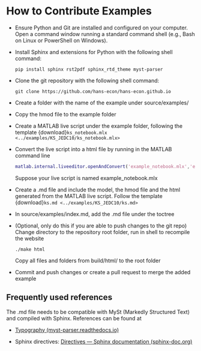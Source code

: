 # How to Contribute Examples
- Ensure Python and Git are installed and configured on your computer. Open a command window running a standard command shell (e.g., Bash on Linux or PowerShell on Windows).

- Install Sphinx and extensions for Python with the following shell command:

  ```shell
  pip install sphinx rst2pdf sphinx_rtd_theme myst-parser
  ```

- Clone the git repository with the following shell command:

  ```shell
  git clone https://github.com/hans-econ/hans-econ.github.io
  ```

- Create a folder with the name of the example under source/examples/ 

- Copy the hmod file to the example folder

- Create a MATLAB live script under the example folder, following the template {download}`ks_notebook.mlx <../examples/KS_JEDC10/ks_notebook.mlx>`

- Convert the live script into a html file by running in the MATLAB command line

  ```matlab
  matlab.internal.liveeditor.openAndConvert('example_notebook.mlx','example_notebook.html')
  ```

  Suppose your live script is named example_notebook.mlx

- Create a .md file and include the model, the hmod file and the html generated from the MATLAB live script. Follow the template {download}`ks.md <../examples/KS_JEDC10/ks.md>`

- In source/examples/index.md, add the .md file under the toctree

- (Optional, only do this if you are able to push changes to the git repo) Change directory to the repository root folder, run in shell to recompile the website

  ```shell
  ./make html
  ```

  Copy all files and folders from build/html/ to the root folder

- Commit and push changes or create a pull request to merge the added example

## Frequently used references

The .md file needs to be compatible with MySt (Markedly Structured Text) and compiled with Sphinx. References can be found at

-  [Typography (myst-parser.readthedocs.io)](https://myst-parser.readthedocs.io/en/latest/syntax/typography.html)

- Sphinx directives: [Directives — Sphinx documentation (sphinx-doc.org)](https://www.sphinx-doc.org/en/master/usage/restructuredtext/directives.html)

